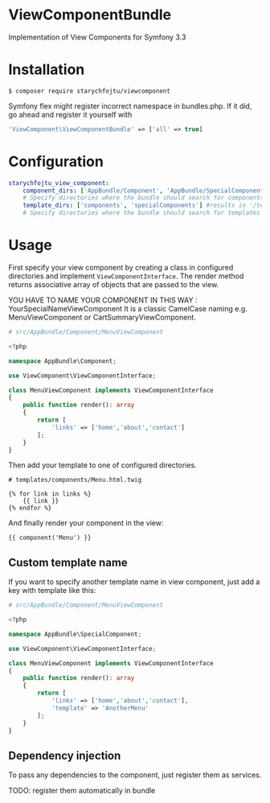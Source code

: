 # ViewComponentBundle
Implementation of View Components for Symfony 3.3

# Installation

```
$ composer require starychfojtu/viewcomponent
```

Symfony flex might register incorrect namespace in bundles.php. If it did,
go ahead and register it yourself with 
```php 
'ViewComponent\ViewComponentBundle' => ['all' => true]
```

# Configuration

```yaml
starychfojtu_view_component:
    component_dirs: ['AppBundle/Component', 'AppBundle/SpecialComponent'] #results in '/src/AppBundle/Component', '/src/AppBundle/Component/specialComponent'
    # Specify directories where the bundle should search for components from /src
    template_dirs: ['components', 'specialComponents'] #results in '/templates/components', '/templates/specialComponents'
    # Specify directories where the bundle should search for templates from /templates
```

# Usage

First specify your view component by creating a class in configured directories
and implement ```ViewComponentInterface```. The render method returns associative array of
objects that are passed to the view.

YOU HAVE TO NAME YOUR COMPONENT IN THIS WAY : YourSpecialNameViewComponent
It is a classic CamelCase naming e.g. MenuViewComponent or CartSummaryViewComponent.

```php
# src/AppBundle/Component/MenuViewComponent

<?php

namespace AppBundle\Component;

use ViewComponent\ViewComponentInterface;

class MenuViewComponent implements ViewComponentInterface
{
    public function render(): array
    {
        return [
            'links' => ['home','about','contact']
        ];
    }
}

```

Then add your template to one of configured directories.

```twig
# templates/components/Menu.html.twig

{% for link in links %}
    {{ link }}
{% endfor %}
```

And finally render your component in the view:

```twig
{{ component('Menu') }}
```

## Custom template name

If you want to specify another template name in view component, just add
a key with template like this:

```php
# src/AppBundle/Component/MenuViewComponent

<?php

namespace AppBundle\SpecialComponent;

use ViewComponent\ViewComponentInterface;

class MenuViewComponent implements ViewComponentInterface
{
    public function render(): array
    {
        return [
            'links' => ['home','about','contact'],
            'template' => 'AnotherMenu'
        ];
    }
}

```

## Dependency injection

To pass any dependencies to the component, just register them as services.

TODO: register them automatically in bundle
